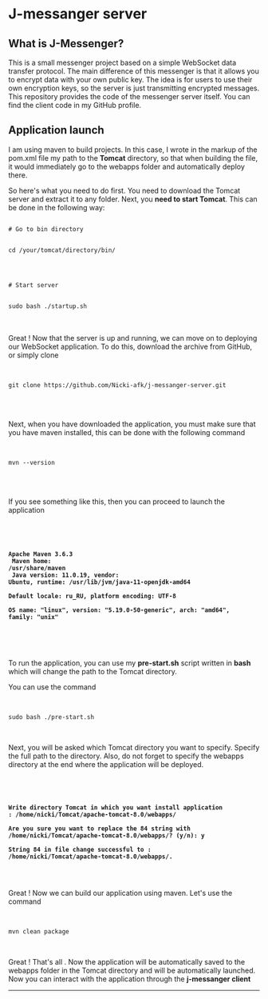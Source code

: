 # J-messanger server

## What is J-Messenger? 
This is a small messenger project based on a simple WebSocket data transfer protocol. The main difference of this messenger is that it allows you to encrypt data with your own public key. The idea is for users to use their own encryption keys, so the server is just transmitting encrypted messages. This repository provides the code of the messenger server itself. You can find the client code in my GitHub profile.

## Application launch

I am using maven to build projects. In this case, I wrote in the markup of the pom.xml file my path to the **Tomcat** directory, so that when building the file, it would immediately go to the webapps folder and automatically deploy there.

So here's what you need to do first. You need to download the Tomcat server and extract it to any folder. Next, you **need to start Tomcat**. This can be done in the following way:

<code>
# Go to bin directory
</br>
cd /your/tomcat/directory/bin/
</br>
</br>
# Start server
</br>
sudo bash ./startup.sh
</code>
</br>
</br>

Great ! Now that the server is up and running, we can move on to deploying our WebSocket application. To do this, download the archive from GitHub, or simply clone

</br>

`git clone https://github.com/Nicki-afk/j-messanger-server.git`

</br>
</br>

Next, when you have downloaded the application, you must make sure that you have maven installed, this can be done with the following command

</br>

`mvn --version`

</br>
</br>

If you see something like this, then you can proceed to launch the application

</br>
<code>

**Apache Maven 3.6.3** <br>
**Maven home: /usr/share/maven** <br>
**Java version: 11.0.19, vendor: Ubuntu, runtime: /usr/lib/jvm/java-11-openjdk-amd64** <br>
**Default locale: ru_RU, platform encoding: UTF-8** <br>
**OS name: "linux", version: "5.19.0-50-generic", arch: "amd64", family: "unix"** <br>
</code>

<br>
<br>

To run the application, you can use my **pre-start.sh** script written in **bash** which will change the path to the Tomcat directory. 

You can use the command

<br>

`sudo bash ./pre-start.sh`

<br>

Next, you will be asked which Tomcat directory you want to specify. Specify the full path to the directory. Also, do not forget to specify the webapps directory at the end where the application will be deployed.

<br>

<code>

**Write directory Tomcat in which you want install application : /home/nicki/Tomcat/apache-tomcat-8.0/webapps/** <br>
**Are you sure you want to replace the 84 string with /home/nicki/Tomcat/apache-tomcat-8.0/webapps/? (y/n): y** <br>
**String 84 in file change successful to : /home/nicki/Tomcat/apache-tomcat-8.0/webapps/.** <br>

</code>

<br>

Great ! Now we can build our application using maven. Let's use the command

<br>

`mvn clean package`

<br>

Great ! That's all . Now the application will be automatically saved to the webapps folder in the Tomcat directory and will be automatically launched. Now you can interact with the application through the **j-messanger client**

---

